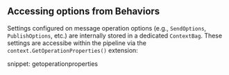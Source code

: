 ## Accessing options from Behaviors

Settings configured on message operation options (e.g., `SendOptions`, `PublishOptions`, etc.) are internally stored in a dedicated `ContextBag`. These settings are accessibe within the pipeline via the `context.GetOperationProperties()` extension:

snippet: getoperationproperties
